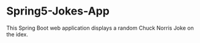 # Spring5-Jokes-App
This Spring Boot web application displays a random Chuck Norris Joke on the idex.
